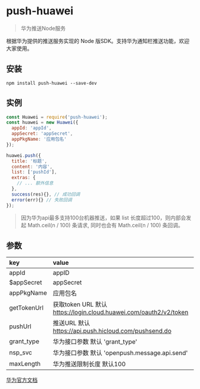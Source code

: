 # push-huawei

> 华为推送Node服务

根据华为提供的推送服务实现的 Node 版SDK。支持华为通知栏推送功能，欢迎大家使用。

## 安装
```
npm install push-huawei --save-dev
```

## 实例
```javascript
const Huawei = require('push-huawei');
const huawei = new Huawei({
  appId: 'appId',
  appSecret: 'appSecret',
  appPkgName: '应用包名'
});

huawei.push({
  title: '标题',
  content: '内容',
  list: ['pushId'], 
  extras: {
    // ... 额外信息
  },
  success(res){}, // 成功回调
  error(err){} // 失败回调
});
```

> 因为华为api最多支持100台机器推送，如果 list 长度超过100，则内部会发起 Math.ceil(n / 100) 条请求, 同时也会有 Math.ceil(n / 100) 条回调。

## 参数

| key | value |
|:----|:----|
|appId|appID|
|$appSecret|appSecret|
|appPkgName|应用包名|
|getTokenUrl|获取token URL 默认 https://login.cloud.huawei.com/oauth2/v2/token|
|pushUrl|推送URL 默认 https://api.push.hicloud.com/pushsend.do|
|grant_type|华为接口参数 默认 'grant_type'|
|nsp_svc|华为接口参数 默认 'openpush.message.api.send'|
|maxLength|华为推送限制长度 默认100|


[华为官方文档](https://developer.huawei.com/consumer/cn/service/hms/catalog/huaweipush_agent.html?page=hmssdk_huaweipush_api_reference_agent_s1)